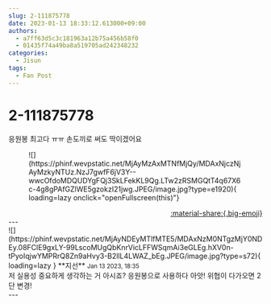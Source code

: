 ```yaml
---
slug: 2-111875778
date: 2023-01-13 18:33:12.613000+09:00
authors:
  - a7ff63d5c3c181963a12b75a456b58f0
  - 01435f74a49ba8a519705ad242348232
categories:
  - Jisun
tags:
  - Fan Post
---
```


# 2-111875778

<div class="post-container" markdown="1">
<div class="content-container md-sidebar__scrollwrap" markdown="1">

응원봉 최고다 ㅠㅠ 손도끼로 써도 딱이겠어요
<figure markdown="1">
![](https://phinf.wevpstatic.net/MjAyMzAxMTNfMjQy/MDAxNjczNjAyMzkyNTUz.NzJ7gwfF6jV3Y--wwcOfdoMDQUDYgFQj3SkLFekKL9Qg.LTw2zRSMGQtT4q67X6c-4g8gPAfGZlWE5gzokzI21jwg.JPEG/image.jpg?type=e1920){ loading=lazy onclick="openFullscreen(this)"}
</figure>


</div>
</div>

<div style="text-align: right;" markdown="1">
<a href="https://weverse.io/fromis9/fanpost/2-111875778" style="text-align: right;">:material-share:{.big-emoji}</a>
</div>
---

<div class="comments-container md-sidebar__scrollwrap" markdown="1">
<div class="comment" markdown="1">
<div class='id-container' markdown="1">
![](https://phinf.wevpstatic.net/MjAyNDEyMTlfMTE5/MDAxNzM0NTgzMjY0NDEy.08FClE9gxLY-99LscoMUgQbKnrVicLFFWSqmAi3eGLEg.hXV0n-tPyoIqjwYMPRrQ8Zn9aHvy3-B2llL4LWAZ_bEg.JPEG/image.jpg?type=s72){ loading=lazy }
**<span class="artist">지선</span>** <small>Jan 13 2023, 18:35</small><br>
</div>
<div class='comment-body' markdown="1">
저 실용성 중요하게 생각하는 거 아시죠? 응원봉으로 사용하다 아앗! 위협이 다가오면 2단 변경!
</div>
</div>
</div>
---
